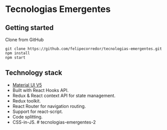 # Tecnologias Emergentes

## Getting started

Clone from GitHub

```
git clone https://github.com/felipecorredor/tecnologias-emergentes.git
npm install
npm start
```

## Technology stack

- [Material UI V5](https://mui.com/core/)
- Built with React Hooks API.
- Redux & React context API for state management.
- Redux toolkit.
- React Router for navigation routing.
- Support for react-script.
- Code splitting.
- CSS-in-JS.
#   t e c n o l o g i a s - e m e r g e n t e s - 2  
 